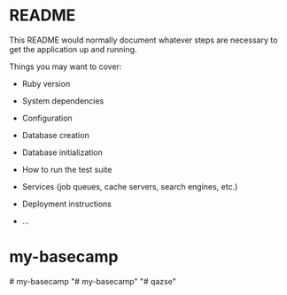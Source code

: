 # README

This README would normally document whatever steps are necessary to get the
application up and running.

Things you may want to cover:

* Ruby version

* System dependencies

* Configuration

* Database creation

* Database initialization

* How to run the test suite

* Services (job queues, cache servers, search engines, etc.)

* Deployment instructions

* ...
# my-basecamp
#   m y - b a s e c a m p  
 "# my-basecamp" 
"# qazse" 
